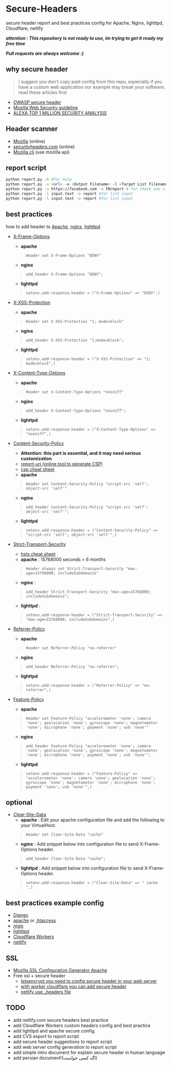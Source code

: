 # Secure-Headers

secure header report and best practices config for Apache, Nginx, lighttpd, Cloudflare, netlify 

***attention : This repository is not ready to use, im trying to get it ready my free time***

***Pull requests are always welcome :)***

## why secure header
> I suggest you don't copy past config from this repo, especially if you have a custom web application our example may break your software. read these articles first 
- [OWASP secure header ](https://www.owasp.org/index.php/OWASP_Secure_Headers_Project)
- [Mozilla Web Security guideline](https://infosec.mozilla.org/guidelines/web_security)
- [ALEXA TOP 1 MILLION SECURITY ANALYSIS](https://crawler.ninja/)

## Header scanner
- [Mozilla](https://observatory.mozilla.org/) (online)
- [securityheaders.com](https://securityheaders.com) (online)
- [Mozilla cli](https://github.com/mozilla/observatory-cli) (use mozilla api)

## report script
```bash
python report.py -h #for help
python report.py -u <url> -o <Output Filename> -l <Target List Filename>
python report.py -u https://facebook.com -o FBreport # for check one site
python report.py -l input.text -o report #for list input
python report.py -l input.text -o report #for list input

```

## best practices
how to add header to [Apache](), [nginx](), [lighttpd]()
- [X-Frame-Options](https://developer.mozilla.org/en-US/docs/Web/HTTP/Headers/X-Frame-Options)
    - **apache**  
    > ```Header set X-Frame-Options "DENY"```
    - **nginx**  
    > ```add_header X-Frame-Options "DENY";```
    - **lighttpd** 
    > ```setenv.add-response-header = ("X-Frame-Options" => "DENY",)```

- [X-XSS-Protection](https://developer.mozilla.org/en-US/docs/Web/HTTP/Headers/X-XSS-Protection)
    - **apache** 
    > ```Header set X-XSS-Protection "1; mode=block"```
    - **nginx**  
    > ```add_header X-XSS-Protection "1;mode=block";```
    - **lighttpd**  
    > ```setenv.add-response-header = ("X-XSS-Protection" => "1; mode=block",)```

- [X-Content-Type-Options](https://developer.mozilla.org/en-US/docs/Web/HTTP/Headers/X-Content-Type-Options) 
    - **apache**  
    > ```Header set X-Content-Type-Options "nosniff"```
    - **nginx**  
    > ```add_header X-Content-Type-Options "nosniff";```
    - **lighttpd**  
    > ```setenv.add-response-header = ("X-Content-Type-Options" => "nosniff",)```
    
- [Content-Security-Policy](https://developer.mozilla.org/en-US/docs/Web/HTTP/Headers/Content-Security-Policy) 
    - **Attention: this part is essential, and it may need serious customization**
    - [report-uri (online tool to generate CSP)](https://report-uri.com/)
    - [csp cheat sheet](https://scotthelme.co.uk/csp-cheat-sheet/)
    - **apache** 
    > ```Header set Content-Security-Policy "script-src 'self'; object-src 'self'"```
    - **nginx**
    > ```add_header Content-Security-Policy "script-src 'self'; object-src 'self'";```
    - **lighttpd** 
    > ```setenv.add-response-header = ("Content-Security-Policy" => "script-src 'self'; object-src 'self'",)```

- [Strict-Transport-Security](https://developer.mozilla.org/en-US/docs/Web/HTTP/Headers/Strict-Transport-Security)
    - [hsts cheat sheet](https://scotthelme.co.uk/hsts-cheat-sheet/)
    - **apache** : 15768000 seconds = 6 months
    > ```Header always set Strict-Transport-Security "max-age=15768000; includeSubdomains"```
    - **nginx** : 
    > ```add_header Strict-Transport-Security "max-age=15768000; includeSubdomains";```
    - **lighttpd** : 
    > ```setenv.add-response-header = ("Strict-Transport-Security" => "max-age=15768000; includeSubdomains",)```

- [Referrer-Policy](https://developer.mozilla.org/en-US/docs/Web/HTTP/Headers/Referrer-Policy)
    - **apache**  
    > ```Header set Referrer-Policy "no-referrer"```
    - **nginx**  
    > ```add_header Referrer-Policy "no-referrer";```
    - **lighttpd**  
    > ```setenv.add-response-header = ("Referrer-Policy" => "no-referrer",)```

- [Feature-Policy](https://developer.mozilla.org/en-US/docs/Web/HTTP/Headers/Feature-Policy)
    - **apache**  
    > ```Header set Feature-Policy "accelerometer 'none'; camera 'none'; geolocation 'none'; gyroscope 'none'; magnetometer 'none'; microphone 'none'; payment 'none'; usb 'none'" ```
    - **nginx**  
    > ```add_header Feature-Policy "accelerometer 'none'; camera 'none'; geolocation 'none'; gyroscope 'none'; magnetometer 'none'; microphone 'none'; payment 'none'; usb 'none'";```
    - **lighttpd**  
    > ```setenv.add-response-header = ("Feature-Policy" => "accelerometer 'none'; camera 'none'; geolocation 'none'; gyroscope 'none'; magnetometer 'none'; microphone 'none'; payment 'none'; usb 'none'",) ```   
## optional
- [Clear-Site-Data](https://developer.mozilla.org/en-US/docs/Web/HTTP/Headers/Clear-Site-Data)
    - **apache** : Edit your apache configuration file and add the following to your VirtualHost.
    > ```Header set Clear-Site-Data "cache"```
    - **nginx** : Add snippet below into configuration file to send X-Frame-Options header.
    > ```add_header Clear-Site-Data "cache";```
    - **lighttpd** : Add snippet below into configuration file to send X-Frame-Options header.
    > ```setenv.add-response-header = ("Clear-Site-Data" => " cache ",)```

## best practices example config
- [Django](/example/Django_Settings.py)
- [apache](/example/) or  [.htaccess](/example/.htaccess)
- [nigix](/example/nginx.conf)
- [lighttpd](/example/)
- [Cloudflare Workers](/example/)
- [netlify](/example/_headers)

## SSL
- [Mozilla SSL Configuration Generator
 Apache ](https://mozilla.github.io/server-side-tls/ssl-config-generator/)
- Free ssl + secure header
    - [letsencrypt you need to config secure header in your web server](https://letsencrypt.org/)
    - [with worker cloudflare  you can add secure header](https://stackoverflow.com/a/50797627/4859688)
    - [netlify use _headers file](https://www.netlify.com/docs/headers-and-basic-auth/#custom-headers)
## TODO
- add netlify.com secure headers best practice
- add Cloudflare Workers custom headers config and best practice
- add lighttpd and apache secure config. 
- add CVS export to report script
- add secure header suggestions to report script
- add web server config generation to report script
- add simple intro document for explain secure header in human language
- add persian document!(اگه کسی خواست)
